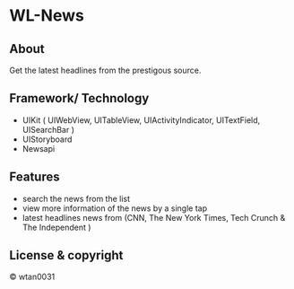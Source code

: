 # WL-News

## About
Get the latest headlines from the prestigous source.

## Framework/ Technology
- UIKit ( UIWebView, UITableView, UIActivityIndicator, UITextField, UISearchBar )
- UIStoryboard
- Newsapi

## Features
- search the news from the list 
- view more information of the news by a single tap
- latest headlines news from (CNN, The New York Times, Tech Crunch & The Independent )



## License & copyright
© wtan0031
